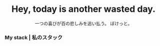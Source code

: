 <h1 align="center"> Hey, today is another wasted day.</h1>

<p align="center">一つの喜びが百の悲しみを追い払う。 ぼけっと。</p>


### My stack | 私のスタック


